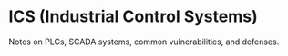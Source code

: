 # ICS (Industrial Control Systems)

Notes on PLCs, SCADA systems, common vulnerabilities, and defenses.
